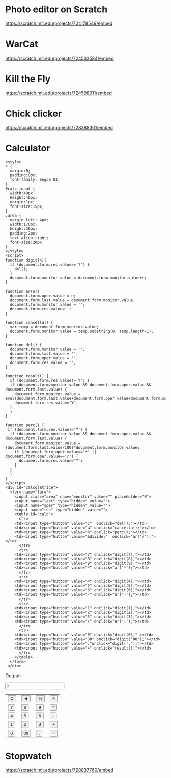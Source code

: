 # Photo editor on Scratch 

https://scratch.mit.edu/projects/724178549/embed

# WarCat

https://scratch.mit.edu/projects/724533584/embed

# Kill the Fly

https://scratch.mit.edu/projects/724598911/embed

# Chick clicker 

https://scratch.mit.edu/projects/728388301/embed

# Calculator

```
<style>
* {
  margin:0;
  padding:0px;
  font-family: Segoe UI
}
#calc input {
  width:40px;
  height:40px;
  margin:1px;
  font-size:15px;
}
.area {
  margin-left: 4px;
  width:170px;
  height:30px;
  padding:2px;
  text-align:right;
  font-size:20px
}
</style>
<script>
function digit(n){
  if (document.form.res.value=='Y') {
    del();
  }
  document.form.monitor.value = document.form.monitor.value+n;
}

function ar(n){
  document.form.oper.value = n;
  document.form.last.value = document.form.monitor.value;
  document.form.monitor.value = '';
  document.form.res.value='';
}

function cancella() {
  var temp = document.form.monitor.value;
  document.form.monitor.value = temp.substring(0, temp.length-1);
}

function del() {
  document.form.monitor.value = '';
  document.form.last.value = '';
  document.form.oper.value = '';
  document.form.res.value = '';
}

function result() {
  if (document.form.res.value!='Y') {
  if (document.form.monitor.value && document.form.oper.value && document.form.last.value) {
    document.form.monitor.value = eval(document.form.last.value+document.form.oper.value+document.form.monitor.value);
    document.form.res.value='Y';
  }
  }
}

function perc() {
 if (document.form.res.value!='Y') {
  if (document.form.monitor.value && document.form.oper.value && document.form.last.value) {
    document.form.monitor.value = (document.form.last.value/100)*document.form.monitor.value;
    if (document.form.oper.value=='*' || document.form.oper.value=='/') {
      document.form.res.value='Y';
    }
  }
  }
}
</script>
<div id="calcolatrice">
  <form name="form">
    <input class="area" name="monitor" value="" placeholder="0">
    <input name="last" type="hidden" value="">
    <input name="oper" type="hidden" value="">
    <input name="res" type="hidden" value="">
    <table id="calc">
      <tr>
    <td><input type="button" value="C"  onclick="del();"></td>
    <td><input type="button" value="◄" onclick="cancella();"></td>
    <td><input type="button" value="%" onclick="perc();"></td>
    <td><input type="button" value="&divide;"  onclick="ar('/');"></td>
      </tr>   
      <tr>
    <td><input type="button" value="7" onclick="digit(7);"></td>
    <td><input type="button" value="8" onclick="digit(8);"></td>
    <td><input type="button" value="9" onclick="digit(9);"></td>
    <td><input type="button" value="*" onclick="ar('*');"></td>
      </tr>  
      <tr>
    <td><input type="button" value="4" onclick="digit(4);"></td>
    <td><input type="button" value="5" onclick="digit(5);"></td>
    <td><input type="button" value="6" onclick="digit(6);"></td>
    <td><input type="button" value="-" onclick="ar('-');"></td>
      </tr>  
      <tr>
    <td><input type="button" value="1" onclick="digit(1);"></td>
    <td><input type="button" value="2" onclick="digit(2);"></td>
    <td><input type="button" value="3" onclick="digit(3);"></td>
    <td><input type="button" value="+" onclick="ar('+');"></td>
      </tr>  
      <tr>
    <td><input type="button" value="0" onclick="digit(0);" ></td>
    <td><input type="button" value="00" onclick="digit('00');"></td>
    <td><input type="button" value=","onclick="digit('.');"></td>
    <td><input type="button" value="=" onclick="result();"></td>
      </tr>  
    </table>
  </form>
 </div>
```

Output: 
<div id="calcolatrice">
  <form name="form">
    <input class="area" name="monitor" value="" placeholder="0">
    <input name="last" type="hidden" value="">
    <input name="oper" type="hidden" value="">
    <input name="res" type="hidden" value="">
    <table id="calc">
      <tr>
    <td><input type="button" value="C"  onclick="del();"></td>
    <td><input type="button" value="◄" onclick="cancella();"></td>
    <td><input type="button" value="%" onclick="perc();"></td>
    <td><input type="button" value="&divide;"  onclick="ar('/');"></td>
      </tr>   
      <tr>
    <td><input type="button" value="7" onclick="digit(7);"></td>
    <td><input type="button" value="8" onclick="digit(8);"></td>
    <td><input type="button" value="9" onclick="digit(9);"></td>
    <td><input type="button" value="*" onclick="ar('*');"></td>
      </tr>  
      <tr>
    <td><input type="button" value="4" onclick="digit(4);"></td>
    <td><input type="button" value="5" onclick="digit(5);"></td>
    <td><input type="button" value="6" onclick="digit(6);"></td>
    <td><input type="button" value="-" onclick="ar('-');"></td>
      </tr>  
      <tr>
    <td><input type="button" value="1" onclick="digit(1);"></td>
    <td><input type="button" value="2" onclick="digit(2);"></td>
    <td><input type="button" value="3" onclick="digit(3);"></td>
    <td><input type="button" value="+" onclick="ar('+');"></td>
      </tr>  
      <tr>
    <td><input type="button" value="0" onclick="digit(0);" ></td>
    <td><input type="button" value="00" onclick="digit('00');"></td>
    <td><input type="button" value=","onclick="digit('.');"></td>
    <td><input type="button" value="=" onclick="result();"></td>
      </tr>  
    </table>
  </form>
 </div>

# Stopwatch
https://scratch.mit.edu/projects/728837766/embed
